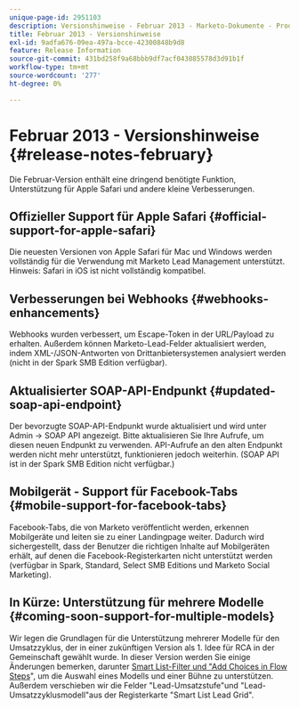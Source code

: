 ```yaml
---
unique-page-id: 2951103
description: Versionshinweise - Februar 2013 - Marketo-Dokumente - Produktdokumentation
title: Februar 2013 - Versionshinweise
exl-id: 9adfa676-09ea-497a-bcce-42300848b9d8
feature: Release Information
source-git-commit: 431bd258f9a68bbb9df7acf043085578d3d91b1f
workflow-type: tm+mt
source-wordcount: '277'
ht-degree: 0%

---
```


# Februar 2013 - Versionshinweise {#release-notes-february}

Die Februar-Version enthält eine dringend benötigte Funktion, Unterstützung für Apple Safari und andere kleine Verbesserungen.

## Offizieller Support für Apple Safari {#official-support-for-apple-safari}

Die neuesten Versionen von Apple Safari für Mac und Windows werden vollständig für die Verwendung mit Marketo Lead Management unterstützt. Hinweis: Safari in iOS ist nicht vollständig kompatibel.

## Verbesserungen bei Webhooks {#webhooks-enhancements}

Webhooks wurden verbessert, um Escape-Token in der URL/Payload zu erhalten. Außerdem können Marketo-Lead-Felder aktualisiert werden, indem XML-/JSON-Antworten von Drittanbietersystemen analysiert werden (nicht in der Spark SMB Edition verfügbar).

## Aktualisierter SOAP-API-Endpunkt {#updated-soap-api-endpoint}

Der bevorzugte SOAP-API-Endpunkt wurde aktualisiert und wird unter Admin -> SOAP API angezeigt. Bitte aktualisieren Sie Ihre Aufrufe, um diesen neuen Endpunkt zu verwenden. API-Aufrufe an den alten Endpunkt werden nicht mehr unterstützt, funktionieren jedoch weiterhin. (SOAP API ist in der Spark SMB Edition nicht verfügbar.)

## Mobilgerät - Support für Facebook-Tabs {#mobile-support-for-facebook-tabs}

Facebook-Tabs, die von Marketo veröffentlicht werden, erkennen Mobilgeräte und leiten sie zu einer Landingpage weiter. Dadurch wird sichergestellt, dass der Benutzer die richtigen Inhalte auf Mobilgeräten erhält, auf denen die Facebook-Registerkarten nicht unterstützt werden (verfügbar in Spark, Standard, Select SMB Editions und Marketo Social Marketing).

## In Kürze: Unterstützung für mehrere Modelle {#coming-soon-support-for-multiple-models}

Wir legen die Grundlagen für die Unterstützung mehrerer Modelle für den Umsatzzyklus, der in einer zukünftigen Version als 1. Idee für RCA in der Gemeinschaft gewählt wurde. In dieser Version werden Sie einige Änderungen bemerken, darunter [Smart List-Filter und &quot;Add Choices in Flow Steps](/help/marketo/product-docs/reporting/revenue-cycle-analytics/revenue-cycle-models/find-all-leads-in-a-revenue-cycle-model.md)&quot;, um die Auswahl eines Modells und einer Bühne zu unterstützen. Außerdem verschieben wir die Felder &quot;Lead-Umsatzstufe&quot;und &quot;Lead-Umsatzzyklusmodell&quot;aus der Registerkarte &quot;Smart List Lead Grid&quot;.
